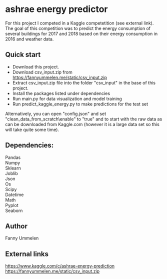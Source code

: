 # ashrae energy predictor

For this project I competed in a Kaggle competetition (see external link). The goal of this competition was to predict the energy
consumption of several buildings for 2017 and 2018 based on their energy consumption in 2016 and weather data.  

## Quick start
* Download this project.
* Download csv_input.zip from https://fannyummelen.me/static/csv_input.zip
* Extract csv_input.zip file into the folder "csv_input" in the base of this project. 
* Install the packages listed under dependencies
* Run main.py for data visualization and model training
* Run predict_kaggle_energy.py to make predictions for the test set

Alternatively, you can open "config.json" and set "clean_data_from_scratch\enable" to "true" and to start with the raw data as can be downloaded from Kaggle.com (however it is a large data set so this will take quite some time). 

## Dependencies:

Pandas  
Numpy  
Sklearn  
Joblib  
Json  
Os  
Scipy  
Datetime  
Math  
Pyplot    
Seaborn  

## Author

Fanny Ummelen

## External links

https://www.kaggle.com/c/ashrae-energy-prediction
https://fannyummelen.me/static/csv_input.zip
